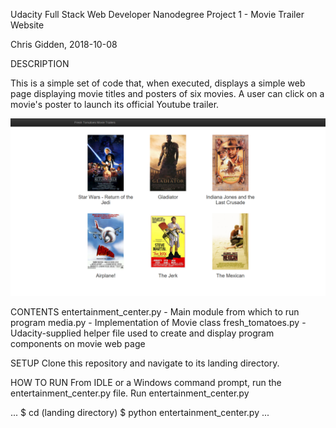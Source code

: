 Udacity Full Stack Web Developer Nanodegree 
Project 1 - Movie Trailer Website

Chris Gidden, 2018-10-08

DESCRIPTION

This is a simple set of code that, when executed, displays a simple web page
displaying movie titles and posters of six movies. A user can click on a movie's
poster to launch its official Youtube trailer.

<img src="fresh_tomatoes_screenshot.png">

CONTENTS
entertainment_center.py - Main module from which to run program
media.py - Implementation of Movie class
fresh_tomatoes.py - Udacity-supplied helper file used to create and display 
		    program components on movie web page

SETUP
Clone this repository and navigate to its landing directory.
	
 
HOW TO RUN
From IDLE or a Windows command prompt, run the entertainment_center.py file.
Run entertainment_center.py

...
$ cd (landing directory)
$ python entertainment_center.py
...

